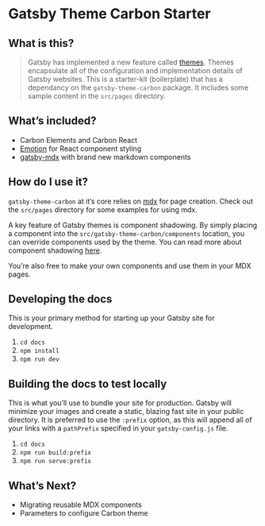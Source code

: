# Gatsby Theme Carbon Starter

## What is this?

> Gatsby has implemented a new feature called [themes](https://www.gatsbyjs.org/docs/themes/). Themes encapsulate all of the configuration and implementation details of Gatsby websites. This is a starter-kit (boilerplate) that has a dependancy on the `gatsby-theme-carbon` package. It includes some sample content in the `src/pages` directory.

## What’s included?

- Carbon Elements and Carbon React
- [Emotion](https://emotion.sh) for React component styling
- [gatsby-mdx](https://gatsby-mdx.netlify.com/) with brand new markdown components

## How do I use it?

`gatsby-theme-carbon` at it’s core relies on [mdx](https://mdxjs.com/) for page creation. Check out the `src/pages` directory for some examples for using mdx.

A key feature of Gatsby themes is component shadowing. By simply placing a component into the `src/gatsby-theme-carbon/components` location, you can override components used by the theme. You can read more about component shadowing [here](https://www.gatsbyjs.org/docs/themes/api-reference#component-shadowing).

You’re also free to make your own components and use them in your MDX pages.

## Developing the docs

This is your primary method for starting up your Gatsby site for development.

1. `cd docs`
2. `npm install`
3. `npm run dev`

## Building the docs to test locally

This is what you’ll use to bundle your site for production. Gatsby will minimize your images and create a static, blazing fast site in your public directory. It is preferred to use the `:prefix` option, as this will append all of your links with a `pathPrefix` specified in your `gatsby-config.js` file.

1. `cd docs`
2. `npm run build:prefix`
3. `npm run serve:prefix`

## What’s Next?

- Migrating reusable MDX components
- Parameters to configure Carbon theme
